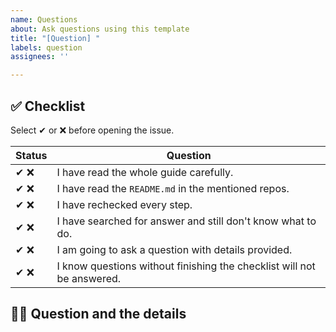 ```yaml
---
name: Questions
about: Ask questions using this template
title: "[Question] "
labels: question
assignees: ''

---
```


## ✅ Checklist

Select ✔ or ❌ before opening the issue.

|Status|Question|
|---|---|
|✔ ❌| I have read the whole guide carefully.|
|✔ ❌| I have read the `README.md` in the mentioned repos.|
|✔ ❌| I have rechecked every step.|
|✔ ❌| I have searched for answer and still don't know what to do.|
|✔ ❌| I am going to ask a question with details provided.|
|✔ ❌| I know questions without finishing the checklist will not be answered.|

## 🙋‍♀️ Question and the details
